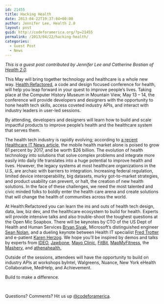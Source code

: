 ```yaml
---
id: 21455
title: Hacking Health
date: 2013-04-22T19:37:04+00:00
author: Jennifer Lee, Health 2.0
layout: post
guid: http://codeforamerica.org/?p=21455
permalink: /2013/04/22/hacking-health/
categories:
  - Guest Post
  - News
---
```

_This is a guest post contributed by Jennifer Lee and Catherine Bostian of <a href="http://www.health2con.com/" target="_blank">Health 2.0</a>._

This May will bring together technology and healthcare is a whole new way. [Health:Refactored](http://www.healthrefactored.com/), a code and design focused conference for health, will help you leap forward in your quest to improve people’s lives. Taking place at the Computer History Museum in Mountain View, May 13 &#8211; 14, the conference will provide developers and designers with the opportunity to hone health tech skills, access coveted industry APIs, and interact with industry leaders in user-led sessions.

By attending, developers and designers will learn how to build and scale impactful products to improve people’s health and the healthcare system that serves them.

The health tech industry is rapidly evolving; according to [a recent Healthcare IT News article](http://www.healthcareitnews.com/news/mhealth-app-market-poised-big-growth), the mobile health market alone is poised to grow 61 percent by 2017, and be worth $26 billion. The evolution of health technology into solutions that solve complex problems and integrate more easily into daily life translates into a huge potential to improve health and lives. However, the legacy systems at most healthcare organizations in the U.S, are archaic with barriers to integration. Increasing federal regulation, limited device interoperability, big datasets, murky got-to-market strategies, and product usability can prevent, or halt, the creation of new health solutions. In the face of these challenges, we need the most talented and civic minded folks to boldly enter the health care arena and create solutions that will change the health of communities across the world.

At Health:Refactored you can learn the ins and outs of health tech design, data, law, biz dev, and the healthcare ecosystem to build for health. Experts will provide intensive talks and also trouble-shoot the toughest questions at the Open Mic Soapbox. There will be keynotes by CTO of the US Dept of Health and Human Services [Bryan Sivak](http://www.health2con.com/events/speaker/bryan-sivak/), Microsoft’s distinguished engineer [Sean Nolan](http://www.health2con.com/events/speaker/sean-nolan/), and a dueling keynote between Health IT specialist [Fred Trotter](http://www.health2con.com/events/speaker/fred-trotter/) and e-patient [Karen Herzog](http://www.health2con.com/events/speaker/karen-herzog/). We hope you’ll be inspired by demos and talks by experts from [IDEO](http://www.ideo.com/), [Jawbone](https://jawbone.com/), [Mayo Clinic](http://www.mayoclinic.com/), [FitBit](http://www.fitbit.com/), [MapMyFitness](http://www.mapmyfitness.com/), the [Mashery](http://www.mapmyfitness.com/), and [athenahealth.](http://www.athenahealth.com/)

Outside of the sessions, attendees will have the opportunity to build on industry APIs at workshops byIntel, Walgreens, Nuance, New York eHealth Collaborative, MedHelp, and Achievement.

Build to make a difference.

&nbsp;

Questions? Comments? Hit us up <a href="http://twitter.com/codeforamerica" target="_blank">@codeforamerica</a>.